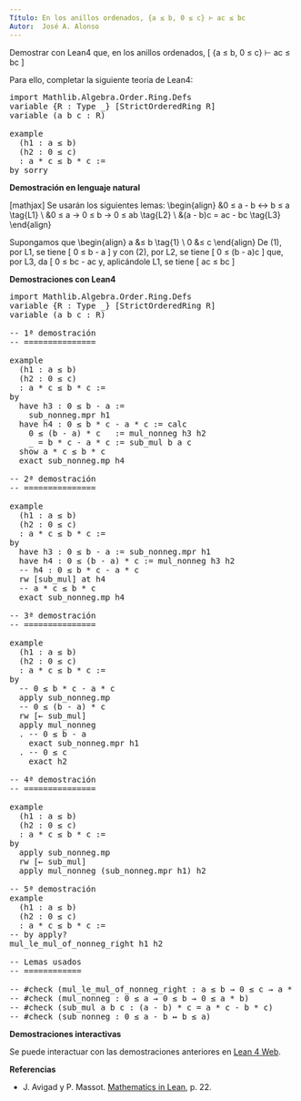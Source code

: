 ```yaml
---
Título: En los anillos ordenados, {a ≤ b, 0 ≤ c} ⊢ ac ≤ bc
Autor:  José A. Alonso
---
```


Demostrar con Lean4 que, en los anillos ordenados,
\[ {a ≤ b, 0 ≤ c} ⊢ ac ≤ bc \]

Para ello, completar la siguiente teoría de Lean4:

<pre lang="lean">
import Mathlib.Algebra.Order.Ring.Defs
variable {R : Type _} [StrictOrderedRing R]
variable (a b c : R)

example
  (h1 : a ≤ b)
  (h2 : 0 ≤ c)
  : a * c ≤ b * c :=
by sorry
</pre>
<!--more-->

<b>Demostración en lenguaje natural</b>

[mathjax]
Se usarán los siguientes lemas:
\begin{align}
   &0 ≤ a - b ↔ b ≤ a           \tag{L1} \\
   &0 ≤ a → 0 ≤ b → 0 ≤ ab      \tag{L2} \\
   &(a - b)c = ac - bc          \tag{L3}
\end{align}

Supongamos que
\begin{align}
   a &≤ b \tag{1} \\
   0 &≤ c
\end{align}
De (1), por L1, se tiene
\[   0 ≤ b - a \]
y con (2), por L2, se tiene
\[   0 ≤ (b - a)c \]
que, por L3, da
\[   0 ≤ bc - ac
y, aplicándole L1, se tiene
\[   ac ≤ bc \]

<b>Demostraciones con Lean4</b>

<pre lang="lean">
import Mathlib.Algebra.Order.Ring.Defs
variable {R : Type _} [StrictOrderedRing R]
variable (a b c : R)

-- 1ª demostración
-- ===============

example
  (h1 : a ≤ b)
  (h2 : 0 ≤ c)
  : a * c ≤ b * c :=
by
  have h3 : 0 ≤ b - a :=
    sub_nonneg.mpr h1
  have h4 : 0 ≤ b * c - a * c := calc
    0 ≤ (b - a) * c   := mul_nonneg h3 h2
    _ = b * c - a * c := sub_mul b a c
  show a * c ≤ b * c
  exact sub_nonneg.mp h4

-- 2ª demostración
-- ===============

example
  (h1 : a ≤ b)
  (h2 : 0 ≤ c)
  : a * c ≤ b * c :=
by
  have h3 : 0 ≤ b - a := sub_nonneg.mpr h1
  have h4 : 0 ≤ (b - a) * c := mul_nonneg h3 h2
  -- h4 : 0 ≤ b * c - a * c
  rw [sub_mul] at h4
  -- a * c ≤ b * c
  exact sub_nonneg.mp h4

-- 3ª demostración
-- ===============

example
  (h1 : a ≤ b)
  (h2 : 0 ≤ c)
  : a * c ≤ b * c :=
by
  -- 0 ≤ b * c - a * c
  apply sub_nonneg.mp
  -- 0 ≤ (b - a) * c
  rw [← sub_mul]
  apply mul_nonneg
  . -- 0 ≤ b - a
    exact sub_nonneg.mpr h1
  . -- 0 ≤ c
    exact h2

-- 4ª demostración
-- ===============

example
  (h1 : a ≤ b)
  (h2 : 0 ≤ c)
  : a * c ≤ b * c :=
by
  apply sub_nonneg.mp
  rw [← sub_mul]
  apply mul_nonneg (sub_nonneg.mpr h1) h2

-- 5ª demostración
example
  (h1 : a ≤ b)
  (h2 : 0 ≤ c)
  : a * c ≤ b * c :=
-- by apply?
mul_le_mul_of_nonneg_right h1 h2

-- Lemas usados
-- ============

-- #check (mul_le_mul_of_nonneg_right : a ≤ b → 0 ≤ c → a * c ≤ b * c)
-- #check (mul_nonneg : 0 ≤ a → 0 ≤ b → 0 ≤ a * b)
-- #check (sub_mul a b c : (a - b) * c = a * c - b * c)
-- #check (sub_nonneg : 0 ≤ a - b ↔ b ≤ a)
</pre>

<b>Demostraciones interactivas</b>

Se puede interactuar con las demostraciones anteriores en <a href="https://lean.math.hhu.de/#url=https://raw.githubusercontent.com/jaalonso/Calculemus2/main/src/Ejercicio_sobre_anillos_ordenados_3.lean" rel="noopener noreferrer" target="_blank">Lean 4 Web</a>.

<b>Referencias</b>

<ul>
<li> J. Avigad y P. Massot. <a href="https://bit.ly/3U4UjBk">Mathematics in Lean</a>, p. 22.</li>
</ul>
